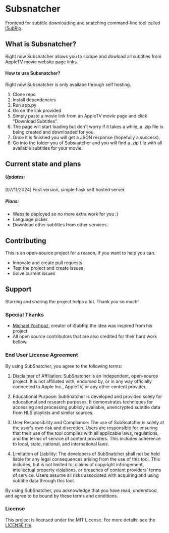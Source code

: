 # Subsnatcher

Frontend for subtitle downloading and snatching command-line tool called [iSubRip](https://github.com/MichaelYochpaz/iSubRip).

## What is Subsnatcher?

Right now Subsnatcher allows you to scrape and dowload all subtitles from AppleTV movie website page links.

#### How to use Subsnatcher?

Right now Subsnatcher is only availabe through self hosting.
1. Clone repo
2. Install dependencies
3. Run app.py
4. Go on the link provided
5. Simply paste a movie link from an AppleTV movie page and click "Download Subtitles".
6. The page will start loading but don't worry if it takes a while, a .zip file is being created and downloaded for you.
7. Once it is finished you will get a JSON response (hopefully a success).
8. Go into the folder you of Subsnatcher and you will find a .zip file with all available subtitles for your movie.

## Current state and plans

##### Updates:

[07/11/2024] First version, simple flask self hosted server.

##### Plans:

- Website deployed so no more extra work for you :)
- Language picker.
- Download other subtitles from other services.

## Contributing

This is an open-source project for a reason, if you want to help you can.
- Innovate and create pull requests
- Test the project and create issues
- Solve current issues

## Support

Starring and sharing the project helps a lot. Thank you so much!

### Special Thanks

- [Michael Yochpaz](https://github.com/MichaelYochpaz), creator of iSubRip the idea was inspired from his project.
- All open source contributors that are also credited for their hard work bellow.

### End User License Agreement

By using SubSnatcher, you agree to the following terms:

1. Disclaimer of Affiliation:
SubSnatcher is an independent, open-source project. It is not affiliated with, endorsed by, or in any way officially connected to Apple Inc., AppleTV, or any other content provider.

2. Educational Purpose:
SubSnatcher is developed and provided solely for educational and research purposes. It demonstrates techniques for accessing and processing publicly available, unencrypted subtitle data from HLS playlists and similar sources.

3. User Responsibility and Compliance:
The use of SubSnatcher is solely at the user's own risk and discretion. Users are responsible for ensuring that their use of the tool complies with all applicable laws, regulations, and the terms of service of content providers. This includes adherence to local, state, national, and international laws.

4. Limitation of Liability:
The developers of SubSnatcher shall not be held liable for any legal consequences arising from the use of this tool. This includes, but is not limited to, claims of copyright infringement, intellectual property violations, or breaches of content providers' terms of service. Users assume all risks associated with acquiring and using subtitle data through this tool.

By using SubSnatcher, you acknowledge that you have read, understood, and agree to be bound by these terms and conditions.

### License

This project is licensed under the MIT License. For more details, see the [LICENSE file](https://github.com/miljkovicjovan/subsnatcher/blob/main/LICENSE.md).